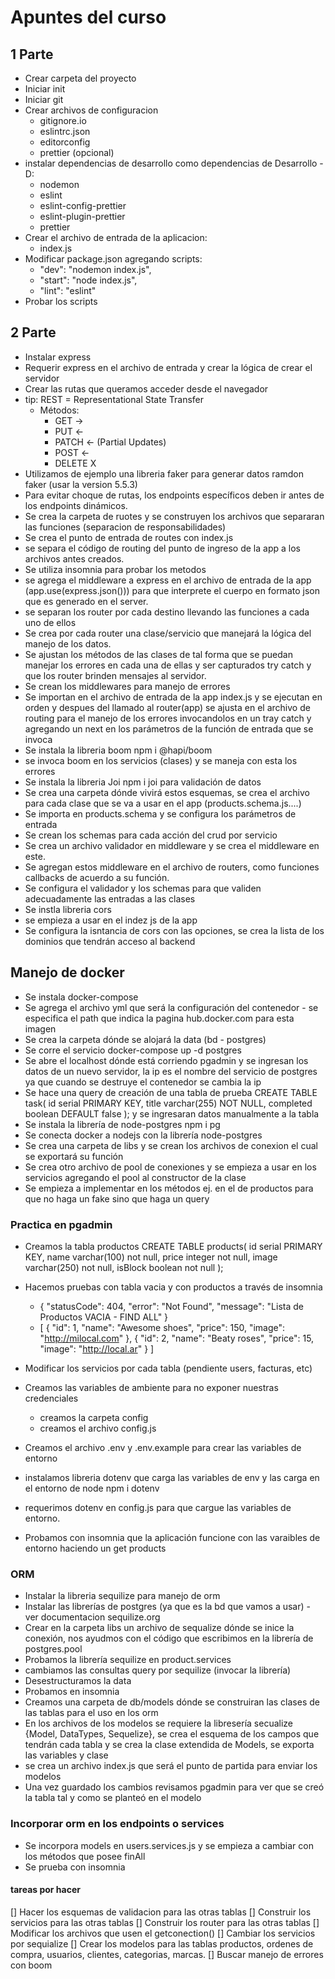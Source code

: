 # Apuntes del curso

## 1 Parte

- Crear carpeta del proyecto
- Iniciar init 
- Iniciar git
- Crear archivos de configuracion
  - gitignore.io
  - eslintrc.json
  - editorconfig
  - prettier (opcional)
- instalar dependencias de desarrollo como dependencias de Desarrollo -D:
  - nodemon
  - eslint
  - eslint-config-prettier
  - eslint-plugin-prettier
  - prettier
- Crear el archivo de entrada de la aplicacion:
  - index.js
- Modificar package.json agregando scripts:
  - "dev": "nodemon index.js",
  - "start": "node index.js",
  - "lint": "eslint"
- Probar los scripts

## 2 Parte

- Instalar express
- Requerir express en el archivo de entrada y crear la lógica de crear el servidor
- Crear las rutas que queramos acceder desde el navegador
- tip: REST = Representational State Transfer
  - Métodos: 
    - GET ->
    - PUT <-
    - PATCH <- (Partial Updates)
    - POST <- 
    - DELETE X
- Utilizamos de ejemplo una libreria faker para generar datos ramdon faker (usar la version 5.5.3)
- Para evitar choque de rutas, los endpoints específicos deben ir antes de los endpoints dinámicos.
- Se crea la carpeta de ruotes y se construyen los archivos que separaran las funciones (separacion de responsabilidades)
- Se crea el punto de entrada de routes con index.js
- se separa el código de routing del punto de ingreso de la app a los archivos antes creados.
- Se utiliza insomnia para probar los metodos
- se agrega el middleware a express en el archivo de entrada de la app (app.use(express.json())) para que interprete el cuerpo en formato json que es generado en el server. 
- se separan los router por cada destino llevando las funciones a cada uno de ellos
- Se crea por cada router una clase/servicio que manejará la lógica del manejo de los datos.
- Se ajustan los métodos de las clases de tal forma que se puedan manejar los errores en cada una de ellas y ser capturados try catch y que los router brinden mensajes al servidor.
 - Se crean los middlewares para manejo de errores
 - Se importan en el archivo de entrada de la app index.js y se ejecutan en orden y despues del llamado al router(app)
 se ajusta en el archivo de routing para el manejo de los errores invocandolos en un tray catch y agregando un next en los parámetros de la función de entrada que se invoca
- Se instala la libreria boom npm i @hapi/boom
- se invoca boom en los servicios (clases) y se maneja con esta los errores
- Se instala la libreria Joi npm i joi para validación de datos
- Se crea una carpeta dónde vivirá estos esquemas, se crea el archivo para cada  clase que se va a usar en el app (products.schema.js....)
- Se importa en products.schema y se configura los parámetros de entrada
- Se crean los schemas para cada acción del crud por servicio
- Se crea un archivo validador en middleware y se crea el middleware en este.
- Se agregan estos middleware en el archivo de routers, como funciones callbacks de acuerdo a su función.
- Se configura el validador y los schemas para que validen adecuadamente las entradas a las clases
- Se instla libreria cors
- se empieza a usar en el indez js de la app
- Se configura la isntancia de cors con las opciones, se crea la lista de los dominios que tendrán acceso al backend

## Manejo de docker

- Se instala docker-compose
- Se agrega el archivo yml que será la configuración del contenedor - se especifica el path que indica la pagina hub.docker.com para esta imagen
- Se crea la carpeta dónde se alojará la data (bd - postgres)
- Se corre el servicio docker-compose up -d postgres
- Se abre el localhost dónde está corriendo pgadmin y se ingresan los datos de un nuevo servidor, la ip es el nombre del servicio de postgres ya que cuando se destruye el contenedor se cambia la ip
- Se hace una query de creación de una tabla de prueba
CREATE TABLE task(
   id serial PRIMARY KEY,
	title varchar(255) NOT NULL,
	completed boolean DEFAULT false
);
y se ingresaran datos manualmente a la tabla
- Se instala la librería de node-postgres npm i pg
- Se conecta docker a nodejs con la librería node-postgres
- Se crea una carpeta de libs y se crean los archivos de conexion el cual se exportará su función
- Se crea otro archivo de pool de conexiones y se empieza a usar en los servicios agregando el pool al constructor de la clase
- Se empieza a implementar en los métodos ej. en el de productos para que no haga un fake sino que haga un query

### Practica en pgadmin
- Creamos la tabla productos
CREATE TABLE products(
	id serial PRIMARY KEY,
	name varchar(100) not null,
	price integer not null,
	image varchar(250) not null,
  isBlock boolean not null
);
- Hacemos pruebas con tabla vacia y con productos a través de insomnia
  - {
	"statusCode": 404,
	"error": "Not Found",
	"message": "Lista de Productos VACIA - FIND ALL"
  }
  - [
	{
		"id": 1,
		"name": "Awesome shoes",
		"price": 150,
		"image": "http://milocal.com"
	},
	{
		"id": 2,
		"name": "Beaty roses",
		"price": 15,
		"image": "http://local.ar"
	}
  ]  

- Modificar los servicios por cada tabla (pendiente users, facturas, etc)
- Creamos las variables de ambiente para no exponer nuestras credenciales
  - creamos la carpeta config
  - creamos el archivo config.js
- Creamos el archivo .env y .env.example para crear las variables de entorno
- instalamos libreria dotenv que carga las variables de env y las carga en el entorno de node npm i dotenv
- requerimos dotenv en config.js para que cargue las variables de entorno.
- Probamos con insomnia que la aplicación funcione con las varaibles de entorno haciendo un get products

### ORM
- Instalar la libreria sequilize para manejo de orm
- Instalar las librerías de postgres (ya que es la bd que vamos a usar) - ver documentacion sequilize.org
- Crear en la carpeta libs un archivo de sequalize dónde se inice la conexión, nos ayudmos con el código que escribimos en la librería de postgres.pool
- Probamos la librería sequilize en product.services
- cambiamos las consultas query por sequilize (invocar la librería)
- Desestructuramos la data
- Probamos en insomnia
- Creamos una carpeta de db/models dónde se construiran las clases de las tablas para el uso en los orm
- En los archivos de los modelos se requiere la libresería secualize {Model, DataTypes, Sequelize}, se crea  el esquema de los campos que tendrán cada tabla y se crea la clase extendida de Models, se exporta las variables y clase
- se crea un archivo index.js que será el punto de partida para enviar los modelos
- Una vez guardado los cambios revisamos pgadmin para ver que se creó la tabla tal y como se planteó en el modelo

### Incorporar orm en los endpoints o services
- Se incorpora models en users.services.js y se empieza a cambiar con los métodos que posee finAll
- Se prueba con insomnia


#### tareas por hacer 
[] Hacer los esquemas de validacion para las otras tablas
[] Construir los servicios para las otras tablas
[] Construir los router para las otras tablas
[] Modificar los archivos que usen el getconection()
[] Cambiar los servicios por sequialize
[] Crear los modelos para las tablas productos, ordenes de compra, usuarios, clientes, categorias, marcas.
[] Buscar manejo de errores con boom

